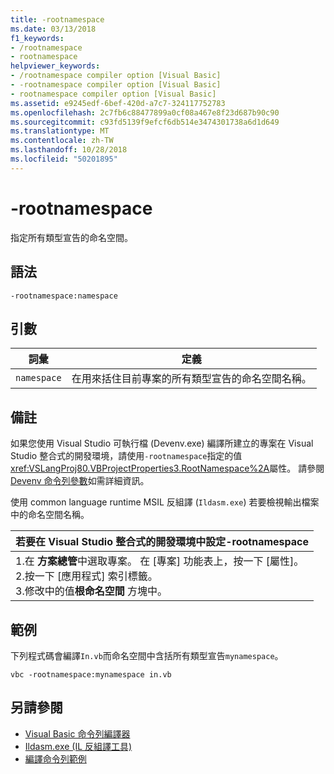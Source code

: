 ```yaml
---
title: -rootnamespace
ms.date: 03/13/2018
f1_keywords:
- /rootnamespace
- rootnamespace
helpviewer_keywords:
- /rootnamespace compiler option [Visual Basic]
- -rootnamespace compiler option [Visual Basic]
- rootnamespace compiler option [Visual Basic]
ms.assetid: e9245edf-6bef-420d-a7c7-324117752783
ms.openlocfilehash: 2c7fb6c88477899a0cf08a467e8f23d687b90c90
ms.sourcegitcommit: c93fd5139f9efcf6db514e3474301738a6d1d649
ms.translationtype: MT
ms.contentlocale: zh-TW
ms.lasthandoff: 10/28/2018
ms.locfileid: "50201895"
---
```

# <a name="-rootnamespace"></a>-rootnamespace
指定所有類型宣告的命名空間。  
  
## <a name="syntax"></a>語法  
  
```  
-rootnamespace:namespace  
```  
  
## <a name="arguments"></a>引數  
  
|詞彙|定義|  
|---|---|  
|`namespace`|在用來括住目前專案的所有類型宣告的命名空間名稱。|  
  
## <a name="remarks"></a>備註  
 如果您使用 Visual Studio 可執行檔 (Devenv.exe) 編譯所建立的專案在 Visual Studio 整合式的開發環境，請使用`-rootnamespace`指定的值<xref:VSLangProj80.VBProjectProperties3.RootNamespace%2A>屬性。 請參閱[Devenv 命令列參數](/visualstudio/ide/reference/devenv-command-line-switches)如需詳細資訊。  
  
 使用 common language runtime MSIL 反組譯 (`Ildasm.exe`) 若要檢視輸出檔案中的命名空間名稱。  
  
|若要在 Visual Studio 整合式的開發環境中設定-rootnamespace|  
|---|  
|1.在 **方案總管**中選取專案。 在 [專案] 功能表上，按一下 [屬性]。 <br />2.按一下 [應用程式]  索引標籤。<br />3.修改中的值**根命名空間** 方塊中。|  
  
## <a name="example"></a>範例  
 下列程式碼會編譯`In.vb`而命名空間中含括所有類型宣告`mynamespace`。  
  
```console
vbc -rootnamespace:mynamespace in.vb  
```  
  
## <a name="see-also"></a>另請參閱

- [Visual Basic 命令列編譯器](../../../visual-basic/reference/command-line-compiler/index.md)  
- [Ildasm.exe (IL 反組譯工具)](../../../framework/tools/ildasm-exe-il-disassembler.md)  
- [編譯命令列範例](../../../visual-basic/reference/command-line-compiler/sample-compilation-command-lines.md)
